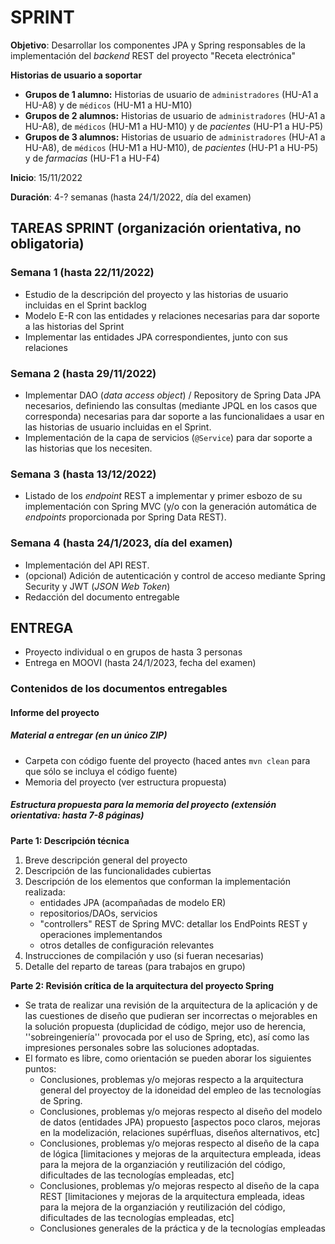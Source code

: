 # SPRINT
**Objetivo**: Desarrollar los componentes JPA y Spring responsables de la implementación del _backend_ REST del proyecto "Receta electrónica"

**Historias de usuario a soportar**

- **Grupos de 1 alumno:** Historias de usuario de `administradores` (HU-A1 a HU-A8) y de `médicos` (HU-M1 a HU-M10)
- **Grupos de 2 alumnos:** Historias de usuario de `administradores` (HU-A1 a HU-A8), de `médicos` (HU-M1 a HU-M10) y de _pacientes_ (HU-P1 a HU-P5)
- **Grupos de 3 alumnos:** Historias de usuario de `administradores` (HU-A1 a HU-A8), de `médicos` (HU-M1 a HU-M10), de _pacientes_ (HU-P1 a HU-P5) y de _farmacias_ (HU-F1 a HU-F4)

**Inicio**:  15/11/2022

**Duración**: 4-? semanas (hasta 24/1/2022, día del examen)

## TAREAS SPRINT (organización orientativa, no obligatoria)

### Semana 1 (hasta 22/11/2022)
* Estudio de la descripción del proyecto y las historias de usuario incluidas en el Sprint backlog
* Modelo E-R con las entidades y relaciones necesarias para dar soporte a las historias del Sprint
* Implementar las entidades JPA correspondientes, junto con sus relaciones 


### Semana 2 (hasta 29/11/2022)
* Implementar DAO (_data access object_) / Repository de Spring Data JPA necesarios, definiendo las consultas (mediante JPQL en los casos que corresponda) necesarias para dar soporte a las funcionalidaes a usar en las historias de usuario incluidas en el Sprint.
* Implementación de la capa de servicios (`@Service`) para dar soporte a las historias que los necesiten.

### Semana 3 (hasta 13/12/2022)
* Listado de los _endpoint_ REST a implementar y primer esbozo de su implementación con Spring MVC (y/o con la generación automática de _endpoints_ proporcionada por Spring Data REST).

### Semana 4 (hasta 24/1/2023, día del examen)
* Implementación del API REST.
* (opcional) Adición de autenticación y control de acceso mediante Spring Security y JWT (_JSON Web Token_)
* Redacción del documento entregable

## ENTREGA

* Proyecto individual o en grupos de hasta 3 personas
* Entrega en MOOVI (hasta 24/1/2023, fecha del examen) 

### Contenidos de los documentos entregables

#### Informe del proyecto

##### Material a entregar (en un único ZIP)

* Carpeta con código fuente del proyecto  (haced antes `mvn clean` para que sólo se incluya el código fuente)
* Memoria del proyecto (ver estructura propuesta)



##### Estructura propuesta para la memoria del proyecto (extensión orientativa:  hasta 7-8 páginas)

**Parte 1: Descripción técnica**
1. Breve descripción general del proyecto
2. Descripción de las funcionalidades cubiertas
3. Descripción de los elementos que conforman la implementación realizada:
    - entidades JPA (acompañadas de modelo ER)
    - repositorios/DAOs, servicios
    - "controllers" REST de Spring MVC: detallar los EndPoints REST y operaciones implementandos
    - otros detalles de configuración relevantes
4. Instrucciones de compilación y uso (si fueran necesarias)
5. Detalle del reparto de tareas (para trabajos en grupo)

**Parte 2: Revisión crítica de la arquitectura del proyecto Spring**
* Se trata de realizar una revisión de la arquitectura de la aplicación y de las cuestiones de diseño que pudieran ser incorrectas o mejorables en la solución propuesta (duplicidad de código, mejor uso de herencia, ''sobreingeniería'' provocada por el uso de Spring, etc), así como las impresiones personales sobre las soluciones adoptadas.
* El formato es libre, como orientación se pueden aborar los siguientes puntos:
   * Conclusiones, problemas y/o mejoras respecto a la arquitectura general del proyectoy de la idoneidad del empleo de las tecnologías de Spring.
   * Conclusiones, problemas y/o mejoras respecto al diseño del modelo de datos (entidades JPA) propuesto [aspectos poco claros, mejoras en la modelización, relaciones supérfluas, diseños alternativos, etc]
   * Conclusiones, problemas y/o mejoras respecto al diseño de la capa de lógica [limitaciones y mejoras de la arquitectura empleada, ideas para la mejora de la organziación y reutilización del código, dificultades de las tecnologías empleadas, etc]
   * Conclusiones, problemas y/o mejoras respecto al diseño de la capa REST [limitaciones y mejoras de la arquitectura empleada, ideas para la mejora de la organziación y reutilización del código, dificultades de las tecnologías empleadas, etc]
   * Conclusiones generales de la práctica y de la tecnologías empleadas
